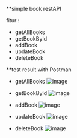 **simple book restAPI

fitur :
>
- getAllBooks
- getBookById
- addBook
- updateBook
- deleteBook


**test result with Postman

- getAllBooks
![image](https://user-images.githubusercontent.com/50866675/227503146-b40a9565-acd9-4178-9551-0b8f449f2e02.png)

- getBookById
![image](https://user-images.githubusercontent.com/50866675/227503278-b7447617-4a6a-41e4-9577-dc739a59422c.png)

- addBook
![image](https://user-images.githubusercontent.com/50866675/227502862-9ba44740-bb6d-4b63-b03e-b60688e3e6b0.png)

- updateBook
![image](https://user-images.githubusercontent.com/50866675/227503560-76e210ce-e2b4-4f2b-8060-0c68df6cc3a1.png)

- deleteBook
![image](https://user-images.githubusercontent.com/50866675/227503870-c79183fd-2cf7-410e-b3fe-8cb8a59023dc.png)

